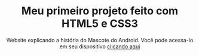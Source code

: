 <h1 align="center">Meu primeiro projeto feito com HTML5 e CSS3</h1>
<p align="center">Website explicando a história do Mascote do Android. Você pode acessa-lo em seu dispositivo <a href="https://kauadeoliveira.github.io/curiosidades-tec/" target="_blank">clicando aqui</a></p>
